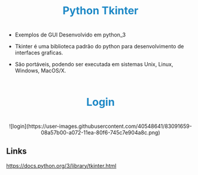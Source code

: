 
<div align="center">
  <h1 style="color:#1F89C6;padding:20px;">Python Tkinter</h1> 
</div>

* Exemplos de GUI Desenvolvido em python_3

* Tkinter é uma biblioteca padrão do python para desenvolvimento de interfaces graficas.
* São portáveis, podendo ser executada em sistemas Unix, Linux, Windows, MacOS/X.

<div align="center">
    <h1 style="color:#1F89C6;padding:20px;">Login</h1> 
![login](https://user-images.githubusercontent.com/40548641/83091659-08a57b00-a072-11ea-80f6-745c7e904a8c.png)
</div>

## Links
https://docs.python.org/3/library/tkinter.html


